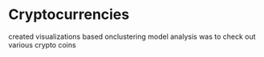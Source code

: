 # Cryptocurrencies

created visualizations based onclustering model
    analysis was to check out various crypto coins
